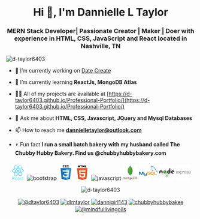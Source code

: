 <h1 align="center">Hi 👋, I'm Dannielle L Taylor</h1>
<h3 align="center">MERN Stack Developer| Passionate Creator | Maker | Doer with experience in HTML, CSS, JavaScript and React located in Nashville, TN</h3>

<p align="left"> <img src="https://komarev.com/ghpvc/?username=d-taylor6403" alt="d-taylor6403" /> </p>

- 🔭 I’m currently working on [Date Create](https://github.com/d-taylor6403/DateCreate)

- 🌱 I’m currently learning **ReactJs, MongoDB Atlas**

- 👨‍💻 All of my projects are available at [https://d-taylor6403.github.io/Professional-Portfolio/](https://d-taylor6403.github.io/Professional-Portfolio/)

- 💬 Ask me about **HTML, CSS, Javascript, JQuery and Mysql Databases**

- 📫 How to reach me **dannielletaylor@outlook.com**

- ⚡ Fun fact **I run a small batch bakery with my husband called The Chubby Hubby Bakery. Find us @chubbyhubbybakery.com**

<p align="center">
 <img src="https://github.com/devicons/devicon/blob/master/icons/react/react-original-wordmark.svg" alt="react" width="40" height="40"/>
 <img src="https://github.com/devicons/devicon/blob/master/icons/boostrap/bootstrap-original-wordmark.svg" alt="bootstrap" width="40" height="40"/> 
 <img src="https://github.com/devicons/devicon/blob/master/icons/css3/css3-original-wordmark.svg" alt="css3" width="40" height="40"/> 
 <img src="https://github.com/devicons/devicon/blob/master/icons/html5/html5-original-wordmark.svg" alt="html5" width="40" height="40"/> 
 <img src="https://github.com/devicons/devicon/blob/master/icons/javascript/javascript-original-wordmark.svg" alt="javascript" width="40" height="40"/> 
 <img src="https://github.com/devicons/devicon/blob/master/icons/mongodb/mongodb-original-wordmark.svg" alt="mongodb" width="40" height="40"/> 
 <img src="https://github.com/devicons/devicon/blob/master/icons/mysql/mysql-original-wordmark.svg" alt="mysql" width="50" height="50"/> 
 <img src="https://github.com/devicons/devicon/blob/master/icons/nodejs/nodejs-original-wordmark.svg" alt="nodejs" width="40" height="40"/> 
 <img src="https://github.com/devicons/devicon/blob/master/icons/express/express-original-wordmark.svg" alt="express" width="40" height="40"/></p><p align="center"> 
 <img src="https://github-readme-stats.vercel.app/api?username=d-taylor6403&show_icons=true" alt="d-taylor6403" /> 
</p>

<p align="center">
<a href="https://dev.to/@dtaylor6403" target="blank"><img align="center" src="https://cdn.jsdelivr.net/npm/simple-icons@3.0.1/icons/dev-dot-to.svg" alt="@dtaylor6403" height="20" width="20" /></a>
<a href="https://linkedin.com/in/dlmtaylor" target="blank"><img align="center" src="https://cdn.jsdelivr.net/npm/simple-icons@3.0.1/icons/linkedin.svg" alt="dlmtaylor" height="20" width="20" /></a>
<a href="https://fb.com/dannigirl143" target="blank"><img align="center" src="https://cdn.jsdelivr.net/npm/simple-icons@3.0.1/icons/facebook.svg" alt="dannigirl143" height="20" width="20" /></a>
<a href="https://instagram.com/chubbyhubbybakes" target="blank"><img align="center" src="https://cdn.jsdelivr.net/npm/simple-icons@3.0.1/icons/instagram.svg" alt="chubbyhubbybakes" height="20" width="20" /></a>
<a href="https://medium.com/@mindfullivingoils" target="blank"><img align="center" src="https://cdn.jsdelivr.net/npm/simple-icons@3.0.1/icons/medium.svg" alt="@mindfullivingoils" height="20" width="20" /></a>
</p>
